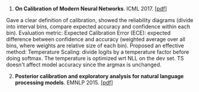 1. **On Calibration of Modern Neural Networks**. ICML 2017. [[pdf](https://arxiv.org/pdf/1706.04599.pdf)]

Gave a clear definition of calibration, showed the reliability diagrams (divide into interval bins, compare expected accuracy and confidence within each bin). 
Evaluation metric: Expected Calibration Error (ECE): expected difference between confidence and accuracy (weighted average over all bins, where weights are relative size of each bin). 
Proposed an effective method: Temperature Scaling: divide logits by a temperature factor before doing softmax. The temperature is optimized wrt NLL on the dev set. TS doesn't affect model accuracy since the argmax is unchanged.


2. **Posterior calibration and exploratory analysis for natural language
processing models**. EMNLP 2015. [[pdf](https://arxiv.org/pdf/1508.05154.pdf)]

